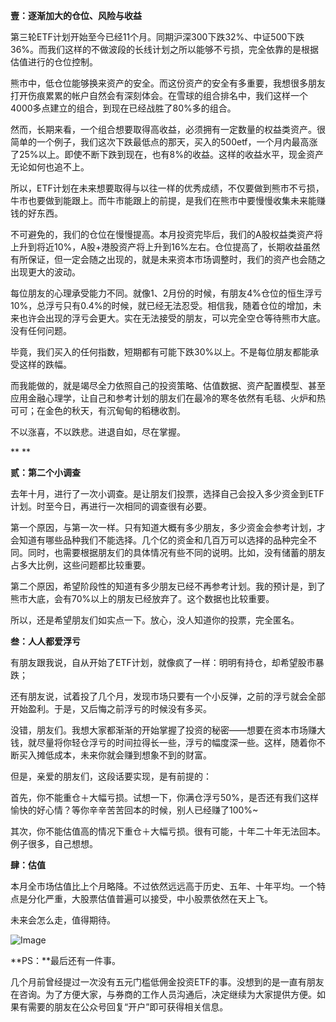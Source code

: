 

**壹：逐渐加大的仓位、风险与收益**



第三轮ETF计划开始至今已经11个月。同期沪深300下跌32%、中证500下跌36%。而我们这样的不做波段的长线计划之所以能够不亏损，完全依靠的是根据估值进行的仓位控制。



熊市中，低仓位能够换来资产的安全。而这份资产的安全有多重要，我想很多朋友打开伤痕累累的帐户自然会有深刻体会。在雪球的组合排名中，我们这样一个4000多点建立的组合，到现在已经战胜了80%多的组合。



然而，长期来看，一个组合想要取得高收益，必须拥有一定数量的权益类资产。很简单的一个例子，我们这次下跌最低点的那天，买入的500etf，一个月内最高涨了25%以上。即使不断下跌到现在，也有8%的收益。这样的收益水平，现金资产无论如何也追不上。



所以，ETF计划在未来想要取得与以往一样的优秀成绩，不仅要做到熊市不亏损，牛市也要做到能跟上。而牛市能跟上的前提，是我们在熊市中要慢慢收集未来能赚钱的好东西。



不可避免的，我们的仓位在慢慢提高。本月投资完毕后，我们的A股权益类资产将上升到将近10%，A股+港股资产将上升到16%左右。仓位提高了，长期收益虽然有所保证，但一定会随之出现的，就是未来资本市场调整时，我们的资产也会随之出现更大的波动。



每位朋友的心理承受能力不同。就像1、2月份的时候，有朋友4%仓位的恒生浮亏10%，总浮亏只有0.4%的时候，就已经无法忍受。相信我，随着仓位的增加，未来也许会出现的浮亏会更大。实在无法接受的朋友，可以完全空仓等待熊市大底。没有任何问题。



毕竟，我们买入的任何指数，短期都有可能下跌30%以上。不是每位朋友都能承受这样的跌幅。



而我能做的，就是竭尽全力依照自己的投资策略、估值数据、资产配置模型、甚至应用金融心理学，让自己和参考计划的朋友们在最冷的寒冬依然有毛毯、火炉和热可可；在金色的秋天，有沉甸甸的稻穗收割。



不以涨喜，不以跌悲。进退自如，尽在掌握。



**
**

**贰：第二个小调查**



去年十月，进行了一次小调查。是让朋友们投票，选择自己会投入多少资金到ETF计划。时至今日，再进行一次相同的调查很有必要。



第一个原因，与第一次一样。只有知道大概有多少朋友，多少资金会参考计划，才会知道有哪些品种我们不能选择。几个亿的资金和几百万可以选择的品种完全不同。同时，也需要根据朋友们的具体情况有些不同的说明。比如，没有储蓄的朋友占多大比例，这些问题都比较重要。



第二个原因，希望阶段性的知道有多少朋友已经不再参考计划。我的预计是，到了熊市大底，会有70%以上的朋友已经放弃了。这个数据也比较重要。



所以，还是希望朋友们如实点一下。放心，没人知道你的投票，完全匿名。







**叁：人人都爱浮亏**



有朋友跟我说，自从开始了ETF计划，就像疯了一样：明明有持仓，却希望股市暴跌；



还有朋友说，试着投了几个月，发现市场只要有一个小反弹，之前的浮亏就会全部开始盈利。于是，又后悔之前浮亏的时候没有多买。



没错，朋友们。我想大家都渐渐的开始掌握了投资的秘密——想要在资本市场赚大钱，就尽量将你轻仓浮亏的时间拉得长一些，浮亏的幅度深一些。这样，随着你不断买入摊低成本，未来你就会赚到想象不到的财富。



但是，亲爱的朋友们，这段话要实现，是有前提的：



首先，你不能重仓＋大幅亏损。试想一下，你满仓浮亏50%，是否还有我们这样愉快的好心情？等你辛辛苦苦回本的时候，别人已经赚了100%~



其次，你不能估值高的情况下重仓＋大幅亏损。很有可能，十年二十年无法回本。例子很多，自己想想。







**肆：估值**



本月全市场估值比上个月略降。不过依然远远高于历史、五年、十年平均。一个特点是分化严重，大股票估值普遍可以接受，中小股票依然在天上飞。



未来会怎么走，值得期待。



![Image](http://mmbiz.qpic.cn/mmbiz/SEPick5M9xjPESMT3WWskTrOic5RvV94XF9AfIiatYFNV8b4oyrxicEhN4C7ykdt1iblYG3TfwiaibNrGcXyyH5vqrBnA/640?wx_fmt=png&tp=webp&wxfrom=5&wx_lazy=1&wx_co=1)





**PS：**最后还有一件事。

几个月前曾经提过一次没有五元门槛低佣金投资ETF的事。没想到的是一直有朋友在咨询。为了方便大家，与券商的工作人员沟通后，决定继续为大家提供方便。如果有需要的朋友在公众号回复“开户”即可获得相关信息。

